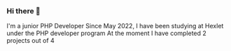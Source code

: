 ### Hi there 👋
I'm a junior PHP Developer 
Since May 2022, I have been studying at Hexlet under the PHP developer program
Аt the moment I have completed 2 projects out of 4

<!--
**StanislavShein/StanislavShein** is a ✨ _special_ ✨ repository because its `README.md` (this file) appears on your GitHub profile.

Here are some ideas to get you started:

- 🔭 I’m currently working on ...
- 🌱 I’m currently learning ...
- 👯 I’m looking to collaborate on ...
- 🤔 I’m looking for help with ...
- 💬 Ask me about ...
- 📫 How to reach me: ...
- 😄 Pronouns: ...
- ⚡ Fun fact: ...
-->
